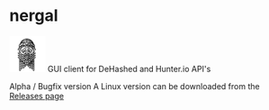 # nergal
![nergal Logo](logo.bmp)
GUI client for DeHashed and Hunter.io API's


Alpha / Bugfix version
A Linux version can be downloaded from the [Releases page](https://github.com/cyberfilth/nergal/releases/tag/Alpha_v0.1)
